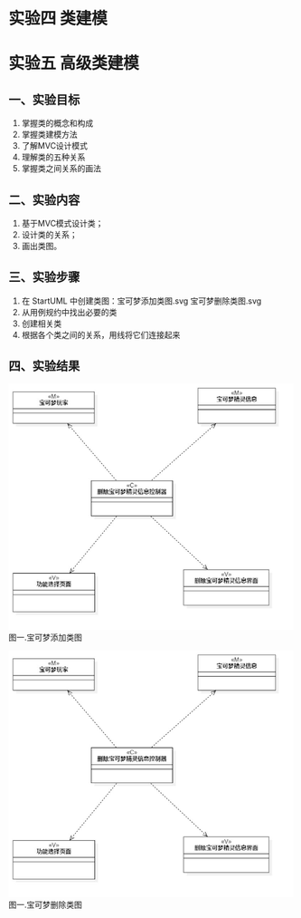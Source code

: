 # 实验四 类建模
# 实验五 高级类建模

## 一、实验目标

1. 掌握类的概念和构成  
2. 掌握类建模方法  
3. 了解MVC设计模式  
4. 理解类的五种关系  
5. 掌握类之间关系的画法  

## 二、实验内容

1. 基于MVC模式设计类；
2. 设计类的关系；
3. 画出类图。 

## 三、实验步骤

1. 在 StartUML 中创建类图：宝可梦添加类图.svg 宝可梦删除类图.svg  
2. 从用例规约中找出必要的类  
3. 创建相关类
4. 根据各个类之间的关系，用线将它们连接起来  

## 四、实验结果

![宝可梦添加类图](./删除宝可梦类图.jpg)  
图一.宝可梦添加类图

![宝可梦删除类图](./删除宝可梦类图.jpg)  
图一.宝可梦删除类图
